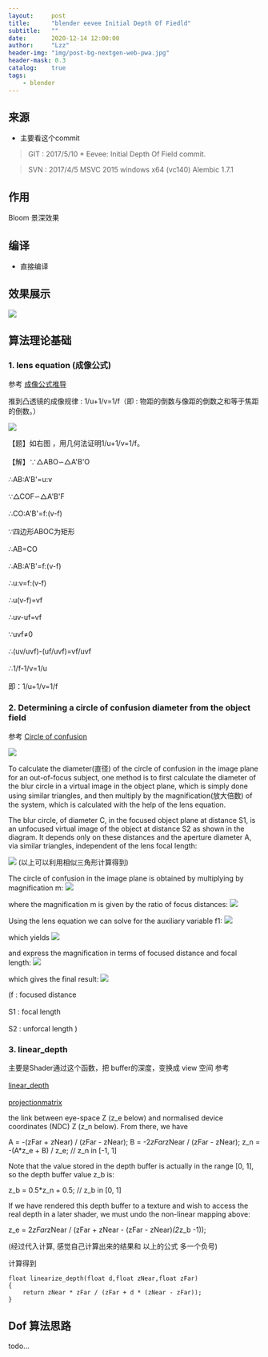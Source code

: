 ```yaml
---
layout:     post
title:      "blender eevee Initial Depth Of Fiedld"
subtitle:   ""
date:       2020-12-14 12:00:00
author:     "Lzz"
header-img: "img/post-bg-nextgen-web-pwa.jpg"
header-mask: 0.3
catalog:    true
tags:
    - blender
---
```


## 来源

- 主要看这个commit

> GIT : 2017/5/10  * Eevee: Initial Depth Of Field commit. <br>  

> SVN : 2017/4/5  MSVC 2015 windows x64 (vc140) Alembic 1.7.1





## 作用 
Bloom 景深效果



## 编译

- 直接编译


## 效果展示

![](/img/Eevee/DepthOfField/Dof.png)


## 算法理论基础

### 1. lens equation (成像公式)
参考 [成像公式推导](https://baike.baidu.com/item/%E6%88%90%E5%83%8F%E5%85%AC%E5%BC%8F)

推到凸透镜的成像规律 : 1/u+1/v=1/f（即 : 物距的倒数与像距的倒数之和等于焦距的倒数。）

![](/img/Eevee/DepthOfField/lens_equation.png)

【题】如右图 ，用几何法证明1/u+1/v=1/f。<br>  
【解】∵△ABO∽△A'B'O				<br>  
∴AB:A'B'=u:v					<br>  
∵△COF∽△A'B'F					<br>  
∴CO:A'B'=f:(v-f)					<br>  
∵四边形ABOC为矩形					<br>  
∴AB=CO								<br>  
∴AB:A'B'=f:(v-f)					<br>  
∴u:v=f:(v-f)						<br>  
∴u(v-f)=vf							<br>  
∴uv-uf=vf							<br>  
∵uvf≠0							<br>  
∴(uv/uvf)-(uf/uvf)=vf/uvf			<br>  
∴1/f-1/v=1/u					<br>  
即：1/u+1/v=1/f					<br>  


### 2. Determining a circle of confusion diameter from the object field 

参考 [Circle of confusion](https://en.wikipedia.org/wiki/Circle_of_confusion#Determining_a_circle_of_confusion_diameter_from_the_object_field)

![](/img/Eevee/DepthOfField/coc.png)

To calculate the diameter(直径) of the circle of confusion in the image plane for an out-of-focus subject, one method is to first calculate the diameter of the blur circle in a virtual image in the object plane, which is simply done using similar triangles, and then multiply by the magnification(放大倍数) of the system, which is calculated with the help of the lens equation.

The blur circle, of diameter C, in the focused object plane at distance S1, is an unfocused virtual image of the object at distance S2 as shown in the diagram. It depends only on these distances and the aperture diameter A, via similar triangles, independent of the lens focal length:

![](/img/Eevee/DepthOfField/Exp-01.svg) 
(以上可以利用相似三角形计算得到)

The circle of confusion in the image plane is obtained by multiplying by magnification m:
![](/img/Eevee/DepthOfField/Exp-02.svg) 

where the magnification m is given by the ratio of focus distances:
![](/img/Eevee/DepthOfField/Exp-03.svg) 

Using the lens equation we can solve for the auxiliary variable f1:
![](/img/Eevee/DepthOfField/Exp-04.svg)

which yields
![](/img/Eevee/DepthOfField/Exp-05.svg)

and express the magnification in terms of focused distance and focal length:
![](/img/Eevee/DepthOfField/Exp-06.svg)



which gives the final result:
![](/img/Eevee/DepthOfField/Exp-07.svg)

(f :  focused distance  <br>  
S1 :  focal length     <br>  
S2 :  unforcal length
 )


### 3. linear_depth
主要是Shader通过这个函数，把 buffer的深度，变换成 view 空间
参考<br>  
[linear_depth](http://web.archive.org/web/20130416194336/http://olivers.posterous.com/linear-depth-in-glsl-for-real)
<br>  
[projectionmatrix](http://www.songho.ca/opengl/gl_projectionmatrix.html)


the link between eye-space Z (z_e below) and normalised device coordinates (NDC) Z (z_n below). From there, we have

A   = -(zFar + zNear) / (zFar - zNear);
B   = -2*zFar*zNear / (zFar - zNear);
z_n = -(A*z_e + B) / z_e; // z_n in [-1, 1]

Note that the value stored in the depth buffer is actually in the range [0, 1], so the depth buffer value z_b is:

z_b = 0.5*z_n + 0.5; // z_b in [0, 1]

If we have rendered this depth buffer to a texture and wish to access the real depth in a later shader, we must undo the non-linear mapping above:

z_e = 2*zFar*zNear / (zFar + zNear - (zFar - zNear)*(2*z_b -1));

(经过代入计算, 感觉自己计算出来的结果和 以上的公式 多一个负号)


计算得到

```
float linearize_depth(float d,float zNear,float zFar)
{
    return zNear * zFar / (zFar + d * (zNear - zFar));
}
```





## Dof 算法思路
todo...


